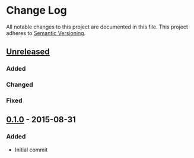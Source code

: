 # Change Log
All notable changes to this project are documented in this file.
This project adheres to [Semantic Versioning](http://semver.org/).

## [Unreleased](https://github.com/ravage84/cakephp-fake-seeder/compare/0.1.0...master)
### Added

### Changed

### Fixed

## [0.1.0](https://github.com/ravage84/cakephp-fake-seeder/tag/0.1.0) - 2015-08-31
### Added
- Initial commit
